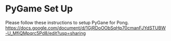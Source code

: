 # PyGame Set Up
Please follow these instructions to setup PyGane for Pong.
https://docs.google.com/document/d/1GjRDoOObSqHp70cmanFJYdSTUBW-U_MfiQMpqrc5Pd8/edit?usp=sharing

